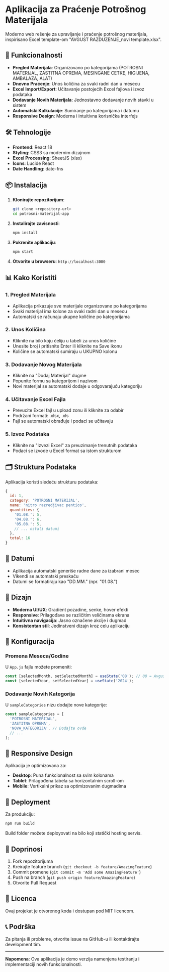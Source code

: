 # Aplikacija za Praćenje Potrošnog Materijala

Moderno web rešenje za upravljanje i praćenje potrošnog materijala, inspirisano Excel template-om "AVGUST RAZDUZENJE_novi template.xlsx".

## 🚀 Funkcionalnosti

- **Pregled Materijala**: Organizovano po kategorijama (POTROSNI MATERIJAL, ZASTITNA OPREMA, MESINGANE CETKE, HIGIJENA, AMBALAZA, ALAT)
- **Dnevno Praćenje**: Unos količina za svaki radni dan u mesecu
- **Excel Import/Export**: Učitavanje postojećih Excel fajlova i izvoz podataka
- **Dodavanje Novih Materijala**: Jednostavno dodavanje novih stavki u sistem
- **Automatski Kalkulacije**: Sumiranje po kategorijama i datumu
- **Responsive Design**: Moderna i intuitivna korisnička interfejs

## 🛠️ Tehnologije

- **Frontend**: React 18
- **Styling**: CSS3 sa modernim dizajnom
- **Excel Processing**: SheetJS (xlsx)
- **Icons**: Lucide React
- **Date Handling**: date-fns

## 📦 Instalacija

1. **Klonirajte repozitorijum**:
   ```bash
   git clone <repository-url>
   cd potrosni-materijal-app
   ```

2. **Instalirajte zavisnosti**:
   ```bash
   npm install
   ```

3. **Pokrenite aplikaciju**:
   ```bash
   npm start
   ```

4. **Otvorite u browseru**: `http://localhost:3000`

## 📊 Kako Koristiti

### 1. Pregled Materijala
- Aplikacija prikazuje sve materijale organizovane po kategorijama
- Svaki materijal ima kolone za svaki radni dan u mesecu
- Automatski se računaju ukupne količine po kategorijama

### 2. Unos Količina
- Kliknite na bilo koju ćeliju u tabeli za unos količine
- Unesite broj i pritisnite Enter ili kliknite na Save ikonu
- Količine se automatski sumiraju u UKUPNO kolonu

### 3. Dodavanje Novog Materijala
- Kliknite na "Dodaj Materijal" dugme
- Popunite formu sa kategorijom i nazivom
- Novi materijal se automatski dodaje u odgovarajuću kategoriju

### 4. Učitavanje Excel Fajla
- Prevucite Excel fajl u upload zonu ili kliknite za odabir
- Podržani formati: .xlsx, .xls
- Fajl se automatski obrađuje i podaci se učitavaju

### 5. Izvoz Podataka
- Kliknite na "Izvezi Excel" za preuzimanje trenutnih podataka
- Podaci se izvode u Excel format sa istom strukturom

## 🗂️ Struktura Podataka

Aplikacija koristi sledeću strukturu podataka:

```javascript
{
  id: 1,
  category: 'POTROSNI MATERIJAL',
  name: 'nitro razredjivac pentico',
  quantities: {
    '01.08.': 5,
    '04.08.': 6,
    '05.08.': 5,
    // ... ostali datumi
  },
  total: 16
}
```

## 📅 Datumi

- Aplikacija automatski generiše radne dane za izabrani mesec
- Vikendi se automatski preskaču
- Datumi se formatiraju kao "DD.MM." (npr. "01.08.")

## 🎨 Dizajn

- **Moderna UI/UX**: Gradient pozadine, senke, hover efekti
- **Responsive**: Prilagođava se različitim veličinama ekrana
- **Intuitivna navigacija**: Jasno označene akcije i dugmad
- **Konsistentan stil**: Jedinstveni dizajn kroz celu aplikaciju

## 🔧 Konfiguracija

### Promena Meseca/Godine
U `App.js` fajlu možete promeniti:
```javascript
const [selectedMonth, setSelectedMonth] = useState('08'); // 08 = Avgust
const [selectedYear, setSelectedYear] = useState('2024');
```

### Dodavanje Novih Kategorija
U `sampleCategories` nizu dodajte nove kategorije:
```javascript
const sampleCategories = [
  'POTROSNI MATERIJAL',
  'ZASTITNA OPREMA',
  'NOVA_KATEGORIJA', // Dodajte ovde
  // ...
];
```

## 📱 Responsive Design

Aplikacija je optimizovana za:
- **Desktop**: Puna funkcionalnost sa svim kolonama
- **Tablet**: Prilagođena tabela sa horizontalnim scroll-om
- **Mobile**: Vertikalni prikaz sa optimizovanim dugmadima

## 🚀 Deployment

Za produkciju:

```bash
npm run build
```

Build folder možete deployovati na bilo koji statički hosting servis.

## 🤝 Doprinosi

1. Fork repozitorijuma
2. Kreirajte feature branch (`git checkout -b feature/AmazingFeature`)
3. Commit promene (`git commit -m 'Add some AmazingFeature'`)
4. Push na branch (`git push origin feature/AmazingFeature`)
5. Otvorite Pull Request

## 📄 Licenca

Ovaj projekat je otvorenog koda i dostupan pod MIT licencom.

## 📞 Podrška

Za pitanja ili probleme, otvorite issue na GitHub-u ili kontaktirajte development tim.

---

**Napomena**: Ova aplikacija je demo verzija namenjena testiranju i implementaciji novih funkcionalnosti.
